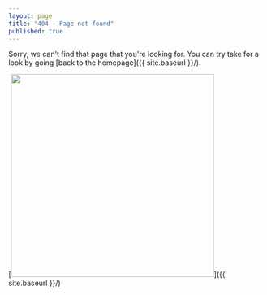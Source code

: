 ```yaml
---
layout: page
title: "404 - Page not found"
published: true
---
```


Sorry, we can't find that page that you're looking for. You can try take for a look by going [back to the homepage]({{ site.baseurl }}/).

[<img src="http://designshack.net/wp-content/uploads/404-mario-error.jpg" style="width: 400px;"/>]({{ site.baseurl }}/)